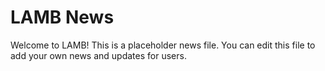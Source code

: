 # LAMB News

Welcome to LAMB! This is a placeholder news file. You can edit this file to add your own news and updates for users.
